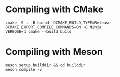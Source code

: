 # Compiling with CMake

```
cmake -S . -B build -DCMAKE_BUILD_TYPE=Release -DCMAKE_EXPORT_COMPILE_COMMANDS=ON -G Ninja
VERBOSE=1 cmake --build build
```

# Compiling with Meson

```
meson setup builddir && cd builddir
meson compile -v
```
